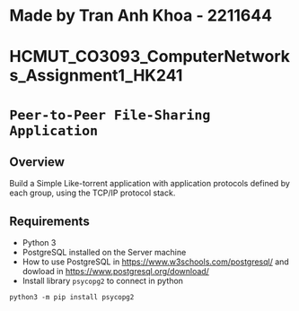# Made by Tran Anh Khoa - 2211644

# HCMUT_CO3093_ComputerNetworks_Assignment1_HK241

# `Peer-to-Peer File-Sharing Application`

## Overview

Build a Simple Like-torrent application with application protocols defined by each group, using the TCP/IP protocol stack.

## Requirements

- Python 3
- PostgreSQL installed on the Server machine
- How to use PostgreSQL in https://www.w3schools.com/postgresql/ and dowload in https://www.postgresql.org/download/
- Install library `psycopg2` to connect in python

```
python3 -m pip install psycopg2
```

```

```
